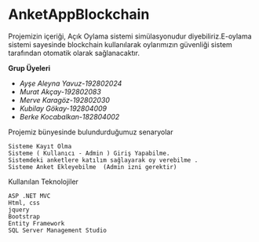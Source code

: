 # AnketAppBlockchain

Projemizin içeriği, Açık Oylama sistemi simülasyonudur diyebiliriz.E-oylama sistemi sayesinde blockchain kullanılarak oylarımızın güvenliği sistem tarafından otomatik olarak sağlanacaktır.

**Grup Üyeleri**
- *Ayşe Aleyna Yavuz-192802024*
- *Murat Akçay-192802083*
- *Merve Karagöz-192802030*
- *Kubilay Gökay-192804009*
- *Berke Kocabalkan-182804002*


Projemiz bünyesinde bulundurduğumuz senaryolar 
```
Sisteme Kayıt Olma
Sisteme ( Kullanıcı - Admin ) Giriş Yapabilme.
Sistemdeki anketlere katılım sağlayarak oy verebilme .
Sisteme Anket Ekleyebilme  (Admin izni gerektir)
```

Kullanılan Teknolojiler
```
ASP .NET MVC
Html, css
jquery
Bootstrap
Entity Framework
SQL Server Management Studio
```

